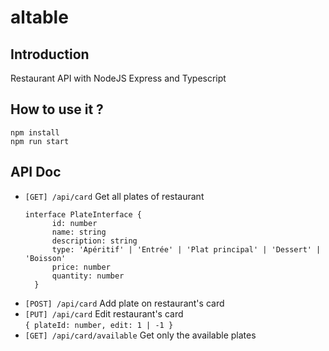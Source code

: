# altable

## Introduction
Restaurant API with NodeJS Express and Typescript

## How to use it ?
`````
npm install
npm run start
```````

## API Doc
<ul>
  <li>
    <code>[GET] /api/card</code>
    Get all plates of restaurant
    
    interface PlateInterface {
	      id: number
	      name: string
	      description: string
          type: 'Apéritif' | 'Entrée' | 'Plat principal' | 'Dessert' | 'Boisson'
	      price: number
	      quantity: number
      }
  </li>
	<li>
    <code>[POST] /api/card</code>
    Add plate on restaurant's card
  </li>
	<li>
    <code>[PUT] /api/card</code>
    Edit restaurant's card
    <br />
    <code>{ plateId: number, edit: 1 | -1 }</code>
  </li>
	<li>
    <code>[GET] /api/card/available</code>
    Get only the available plates
  </li>
</ul>
